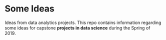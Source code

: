 # Some Ideas
Ideas from data analytics projects. 
This repo contains information regarding some ideas for capstone **projects in data science** during the Spring of 2019.
